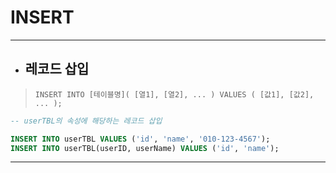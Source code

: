# INSERT

***

* ## 레코드 삽입

> `INSERT INTO [테이블명]( [열1], [열2], ... ) VALUES ( [값1], [값2], ... );`

```sql
-- userTBL의 속성에 해당하는 레코드 삽입

INSERT INTO userTBL VALUES ('id', 'name', '010-123-4567');                 -- 전부 삽입시 생략
INSERT INTO userTBL(userID, userName) VALUES ('id', 'name');               -- 일부 삽입시 해당 속성 명시
```

***

 
